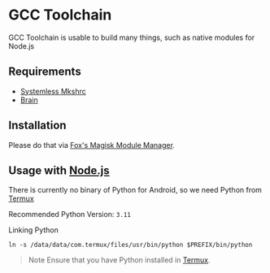 [termux]: https://github.com/termux/termux-app
[mkshrc]: https://github.com/Magisk-Modules-Alt-Repo/mkshrc
[foxm]: https://github.com/Fox2Code/FoxMagiskModuleManager
[nodejs]: https://github.com/Magisk-Modules-Alt-Repo/node
[a_brain]: https://www.google.com/search?q=What+is+a+brain%3F

# GCC Toolchain

GCC Toolchain is usable to build many things, such as native modules for Node.js

## Requirements

- [Systemless Mkshrc][mkshrc]
- [Brain][a_brain]

## Installation

Please do that via [Fox's Magisk Module Manager][foxm].

## Usage with [Node.js][nodejs]

There is currently no binary of Python for Android, so we need Python from [Termux][termux]

Recommended Python Version: `3.11`

Linking Python

```shell
ln -s /data/data/com.termux/files/usr/bin/python $PREFIX/bin/python
```

> Note
> Ensure that you have Python installed in [Termux][termux]. 